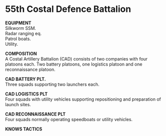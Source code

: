 # 55th Costal Defence Battalion

**EQUIPMENT**  
Silkworm SSM.  
Radar ranging eq.  
Patrol boats.  
Utility.  

**COMPOSITION**  
A Costal Artillery Battalion (CAD) consists of two companies with four platoons each. Two battery platoons, one logistics platoon and one reconnaissance platoon.


**CAD BATTERY PLT.**  
Three squads supporting two launchers each.

**CAD LOGISTICS PLT**  
Four squads with utility vehicles supporting repositioning and preparation of launch sites.

**CAD RECONNAISSANCE PLT**  
Four squads normally operating speedboats or utility vehicles. 

 
**KNOWS TACTICS**  

